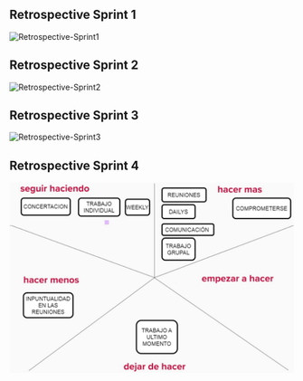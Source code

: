 ## Retrospective Sprint 1

![Retrospective-Sprint1](/design/Retro-sprint1.jpg)

## Retrospective Sprint 2

![Retrospective-Sprint2](/design/Retro-sprint2.jpg)

## Retrospective Sprint 3

![Retrospective-Sprint3](/design/Retro-sprint3.jpg)

## Retrospective Sprint 4

![Retrospective-Sprint3](/design/Retro-sprint4.jpg)